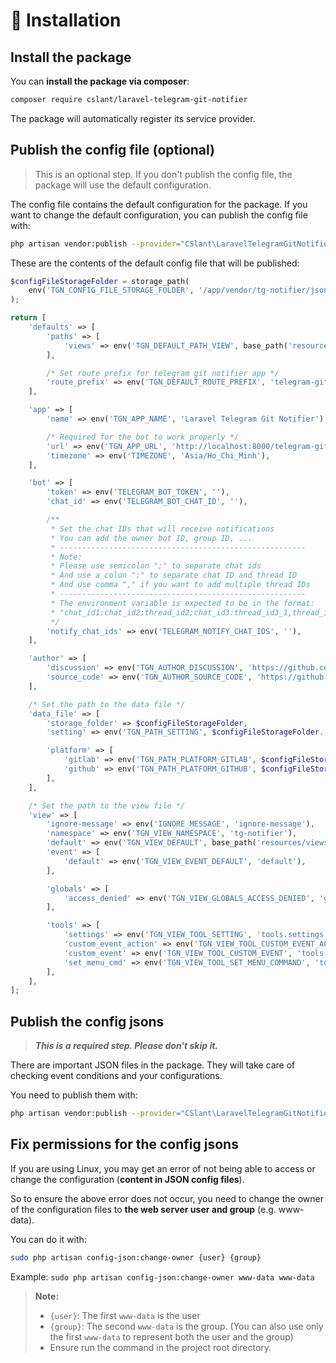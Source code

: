 # 🔧 Installation

## Install the package

You can **install the package via composer**:

```bash
composer require cslant/laravel-telegram-git-notifier
```

The package will automatically register its service provider.

## Publish the config file (optional)

> This is an optional step. If you don't publish the config file, the package will use the default configuration.

The config file contains the default configuration for the package. If you want to change the default configuration, you can publish the config file with:

```bash
php artisan vendor:publish --provider="CSlant\LaravelTelegramGitNotifier\Providers\TelegramGitNotifierServiceProvider" --tag="config"
```

These are the contents of the default config file that will be published:

```php
$configFileStorageFolder = storage_path(
    env('TGN_CONFIG_FILE_STORAGE_FOLDER', '/app/vendor/tg-notifier/jsons')
);

return [
    'defaults' => [
        'paths' => [
            'views' => env('TGN_DEFAULT_PATH_VIEW', base_path('resources/views/vendor/tg-notifier')),
        ],

        /* Set route prefix for telegram git notifier app */
        'route_prefix' => env('TGN_DEFAULT_ROUTE_PREFIX', 'telegram-git-notifier'),
    ],

    'app' => [
        'name' => env('TGN_APP_NAME', 'Laravel Telegram Git Notifier'),

        /* Required for the bot to work properly */
        'url' => env('TGN_APP_URL', 'http://localhost:8000/telegram-git-notifier'),
        'timezone' => env('TIMEZONE', 'Asia/Ho_Chi_Minh'),
    ],

    'bot' => [
        'token' => env('TELEGRAM_BOT_TOKEN', ''),
        'chat_id' => env('TELEGRAM_BOT_CHAT_ID', ''),

        /**
         * Set the chat IDs that will receive notifications
         * You can add the owner bot ID, group ID, ...
         * -------------------------------------------------------
         * Note:
         * Please use semicolon ";" to separate chat ids
         * And use a colon ":" to separate chat ID and thread ID
         * And use comma "," if you want to add multiple thread IDs
         * -------------------------------------------------------
         * The environment variable is expected to be in the format:
         * "chat_id1;chat_id2:thread_id2;chat_id3:thread_id3_1,thread_id3_2;...".
         */
        'notify_chat_ids' => env('TELEGRAM_NOTIFY_CHAT_IDS', ''),
    ],

    'author' => [
        'discussion' => env('TGN_AUTHOR_DISCUSSION', 'https://github.com/cslant/laravel-telegram-git-notifier/discussions'),
        'source_code' => env('TGN_AUTHOR_SOURCE_CODE', 'https://github.com/cslant/laravel-telegram-git-notifier'),
    ],

    /* Set the path to the data file */
    'data_file' => [
        'storage_folder' => $configFileStorageFolder,
        'setting' => env('TGN_PATH_SETTING', $configFileStorageFolder.'/tgn-settings.json'),

        'platform' => [
            'gitlab' => env('TGN_PATH_PLATFORM_GITLAB', $configFileStorageFolder.'/gitlab-events.json'),
            'github' => env('TGN_PATH_PLATFORM_GITHUB', $configFileStorageFolder.'/github-events.json'),
        ],
    ],

    /* Set the path to the view file */
    'view' => [
        'ignore-message' => env('IGNORE_MESSAGE', 'ignore-message'),
        'namespace' => env('TGN_VIEW_NAMESPACE', 'tg-notifier'),
        'default' => env('TGN_VIEW_DEFAULT', base_path('resources/views/vendor/tg-notifier')),
        'event' => [
            'default' => env('TGN_VIEW_EVENT_DEFAULT', 'default'),
        ],

        'globals' => [
            'access_denied' => env('TGN_VIEW_GLOBALS_ACCESS_DENIED', 'globals.access_denied'),
        ],

        'tools' => [
            'settings' => env('TGN_VIEW_TOOL_SETTING', 'tools.settings'),
            'custom_event_action' => env('TGN_VIEW_TOOL_CUSTOM_EVENT_ACTION', 'tools.custom_event_action'),
            'custom_event' => env('TGN_VIEW_TOOL_CUSTOM_EVENT', 'tools.custom_event'),
            'set_menu_cmd' => env('TGN_VIEW_TOOL_SET_MENU_COMMAND', 'tools.set_menu_cmd'),
        ],
    ],
];
```

## Publish the config jsons

> **_This is a required step. Please don't skip it._**

There are important JSON files in the package. They will take care of checking event conditions and your configurations.

You need to publish them with:

```bash
php artisan vendor:publish --provider="CSlant\LaravelTelegramGitNotifier\Providers\TelegramGitNotifierServiceProvider" --tag="config_jsons"
```

## Fix permissions for the config jsons

If you are using Linux, you may get an error of not being able to access or change the configuration (**content in JSON config files**).

So to ensure the above error does not occur, you need to change the owner of the configuration files to **the web server user and group** (e.g. www-data). 

You can do it with:

```bash
sudo php artisan config-json:change-owner {user} {group}
```

Example: `sudo php artisan config-json:change-owner www-data www-data`

> **Note:**
> - `{user}`: The first `www-data` is the user
> - `{group}`: The second `www-data` is the group. (You can also use only the first `www-data` to represent both the user and the group)
> - Ensure run the command in the project root directory.
